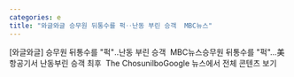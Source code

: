 ```yaml
---
categories: e
title: "와글와글 승무원 뒤통수를 퍽‥난동 부린 승객  MBC뉴스"
---
```

[와글와글] 승무원 뒤통수를 "퍽"‥난동 부린 승객&nbsp;&nbsp;MBC뉴스승무원 뒤통수를 "퍽"…美항공기서 난동부린 승객 최후&nbsp;&nbsp;The ChosunilboGoogle 뉴스에서 전체 콘텐츠 보기